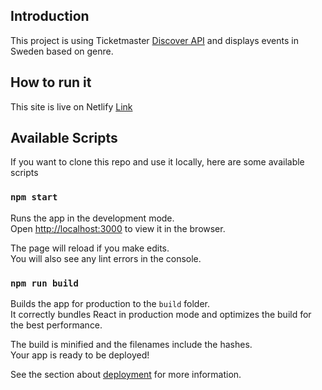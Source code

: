 ## Introduction
This project is using Ticketmaster [Discover API](https://developer.ticketmaster.com/products-and-docs/apis/discovery-api/v2/) and displays events in Sweden based on genre.


## How to run it

This site is live on Netlify [Link](https://swedish-event-searcher.netlify.app/)



## Available Scripts

If you want to clone this repo and use it locally, here are some available scripts

### `npm start`

Runs the app in the development mode.<br />
Open [http://localhost:3000](http://localhost:3000) to view it in the browser.

The page will reload if you make edits.<br />
You will also see any lint errors in the console.

### `npm run build`

Builds the app for production to the `build` folder.<br />
It correctly bundles React in production mode and optimizes the build for the best performance.

The build is minified and the filenames include the hashes.<br />
Your app is ready to be deployed!

See the section about [deployment](https://facebook.github.io/create-react-app/docs/deployment) for more information.
